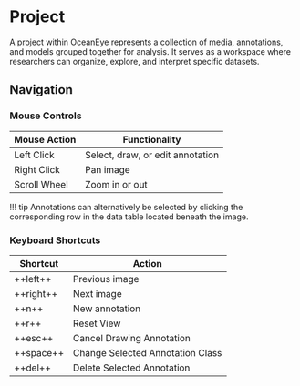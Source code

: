 # Project

A project within OceanEye represents a collection of media, annotations, and models grouped together for analysis. It serves as a workspace where researchers can organize, explore, and interpret specific datasets.

## Navigation

### Mouse Controls

| **Mouse Action** | **Functionality**               |
|-------------------|---------------------------------|
| Left Click        | Select, draw, or edit annotation |
| Right Click       | Pan image                       |
| Scroll Wheel      | Zoom in or out                  |

!!! tip
    Annotations can alternatively be selected by clicking the corresponding row in the data table located beneath the image.

### Keyboard Shortcuts

| **Shortcut** | **Action**                         |
|--------------|------------------------------------|
| ++left++     | Previous image                     |
| ++right++    | Next image                         |
| ++n++        | New annotation                     |
| ++r++        | Reset View                         |
| ++esc++      | Cancel Drawing Annotation          |
| ++space++    | Change Selected Annotation Class   |
| ++del++      | Delete Selected Annotation         |
